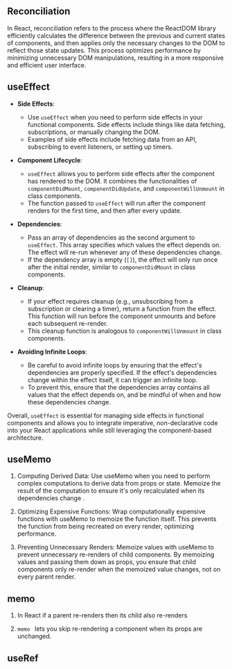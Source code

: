 ## Reconciliation 
In React, reconciliation refers to the process where the ReactDOM library efficiently calculates the difference between the previous and current states of components, and then applies only the necessary changes to the DOM to reflect those state updates. This process optimizes performance by minimizing unnecessary DOM manipulations, resulting in a more responsive and efficient user interface.

## useEffect 

- **Side Effects**:
  - Use `useEffect` when you need to perform side effects in your functional components. Side effects include things like data fetching, subscriptions, or manually changing the DOM.
  - Examples of side effects include fetching data from an API, subscribing to event listeners, or setting up timers.

- **Component Lifecycle**:
  - `useEffect` allows you to perform side effects after the component has rendered to the DOM. It combines the functionalities of `componentDidMount`, `componentDidUpdate`, and `componentWillUnmount` in class components.
  - The function passed to `useEffect` will run after the component renders for the first time, and then after every update.

- **Dependencies**:
  - Pass an array of dependencies as the second argument to `useEffect`. This array specifies which values the effect depends on. The effect will re-run whenever any of these dependencies change.
  - If the dependency array is empty (`[]`), the effect will only run once after the initial render, similar to `componentDidMount` in class components.

- **Cleanup**:
  - If your effect requires cleanup (e.g., unsubscribing from a subscription or clearing a timer), return a function from the effect. This function will run before the component unmounts and before each subsequent re-render.
  - This cleanup function is analogous to `componentWillUnmount` in class components.

- **Avoiding Infinite Loops**:
  - Be careful to avoid infinite loops by ensuring that the effect's dependencies are properly specified. If the effect's dependencies change within the effect itself, it can trigger an infinite loop.
  - To prevent this, ensure that the dependencies array contains all values that the effect depends on, and be mindful of when and how these dependencies change.

Overall, `useEffect` is essential for managing side effects in functional components and allows you to integrate imperative, non-declarative code into your React applications while still leveraging the component-based architecture.




## useMemo 

1. Computing Derived Data:
Use useMemo when you need to perform complex computations to derive data from props or state.
Memoize the result of the computation to ensure it's only recalculated when its dependencies change .

2. Optimizing Expensive Functions:
Wrap computationally expensive functions with useMemo to memoize the function itself.
This prevents the function from being recreated on every render, optimizing performance.
3. Preventing Unnecessary Renders:
Memoize values with useMemo to prevent unnecessary re-renders of child components.
By memoizing values and passing them down as props, you ensure that child components only re-render when the memoized value changes, not on every parent render.


## memo

1. In React if a parent re-renders then its child also re-renders 

2. `memo ` lets you skip re-rendering a component when its props are unchanged.


## useRef



